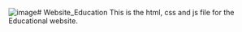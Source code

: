 ![image](https://github.com/SHASHANK616/Website_Education/assets/122116526/42f1c2ef-c9dd-4169-99f3-d754f34f2ad7)# Website_Education This is the html, css and js file for the Educational website.

